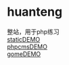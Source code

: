 # huanteng
整站，用于php练习  
[staticDEMO](https://limbobark.github.io/huanteng/.)   
[phpcmsDEMO](https://limbobark.duapp.com)  
[gomeDEMO](https://limbobark.github.io/guomei/.) 
